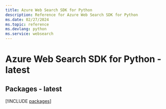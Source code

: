 ```yaml
---
title: Azure Web Search SDK for Python
description: Reference for Azure Web Search SDK for Python
ms.date: 02/27/2024
ms.topic: reference
ms.devlang: python
ms.service: websearch
---
```

# Azure Web Search SDK for Python - latest
## Packages - latest
[!INCLUDE [packages](web-search-index.md)]